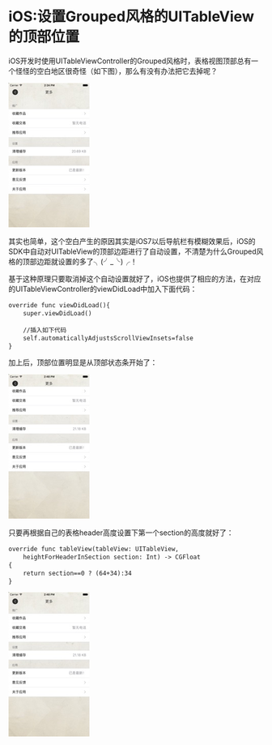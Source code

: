 # iOS:设置Grouped风格的UITableView的顶部位置
iOS开发时使用UITableViewController的Grouped风格时，表格视图顶部总有一个怪怪的空白地区很奇怪（如下图），那么有没有办法把它去掉呢？

![图片1](../images/tips_iOS_1_1.jpg)

其实也简单，这个空白产生的原因其实是iOS7以后导航栏有模糊效果后，iOS的SDK中自动对UITableView的顶部边距进行了自动设置，不清楚为什么Grouped风格的顶部边距就设置的多了╮(╯_╰)╭！

基于这种原理只要取消掉这个自动设置就好了，iOS也提供了相应的方法，在对应的UITableViewController的viewDidLoad中加入下面代码：

    override func viewDidLoad(){
		super.viewDidLoad()
	
		//插入如下代码
		self.automaticallyAdjustsScrollViewInsets=false
	}	

加上后，顶部位置明显是从顶部状态条开始了：

![图片1](../images/tips_iOS_1_2.jpg)

只要再根据自己的表格header高度设置下第一个section的高度就好了：

	override func tableView(tableView: UITableView,
		heightForHeaderInSection section: Int) -> CGFloat
    {
        return section==0 ? (64+34):34
    }
    
![图片1](../images/tips_iOS_1_3.jpg)